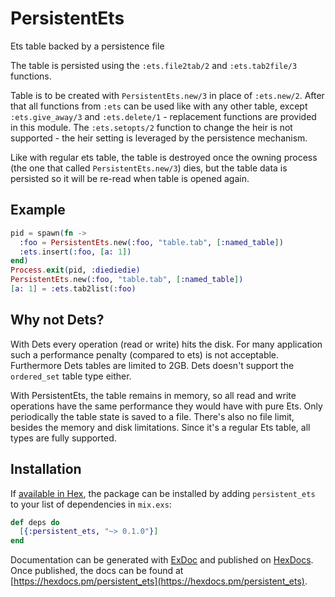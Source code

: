 # PersistentEts

Ets table backed by a persistence file

The table is persisted using the `:ets.file2tab/2` and `:ets.tab2file/3`
functions.

Table is to be created with `PersistentEts.new/3` in place of `:ets.new/2`.
After that all functions from `:ets` can be used like with any other table,
except `:ets.give_away/3` and `:ets.delete/1` - replacement functions are
provided in this module. The `:ets.setopts/2` function to change the heir
is not supported - the heir setting is leveraged by the persistence mechanism.

Like with regular ets table, the table is destroyed once the owning process
(the one that called `PersistentEts.new/3`) dies, but the table data is persisted
so it will be re-read when table is opened again.

## Example

```elixir
pid = spawn(fn -> 
  :foo = PersistentEts.new(:foo, "table.tab", [:named_table])
  :ets.insert(:foo, [a: 1])
end)
Process.exit(pid, :diediedie)
PersistentEts.new(:foo, "table.tab", [:named_table])
[a: 1] = :ets.tab2list(:foo)
```

## Why not Dets?

With Dets every operation (read or write) hits the disk. For many application such a performance penalty (compared to ets) is not acceptable. Furthermore Dets tables are limited to 2GB. Dets doesn't support the `ordered_set` table type either.

With PersistentEts, the table remains in memory, so all read and write operations have the same performance they would have with pure Ets. Only periodically the table state is saved to a file. There's also no file limit, besides the memory and disk limitations. Since it's a regular Ets table, all types are fully supported.

## Installation

If [available in Hex](https://hex.pm/docs/publish), the package can be installed
by adding `persistent_ets` to your list of dependencies in `mix.exs`:

```elixir
def deps do
  [{:persistent_ets, "~> 0.1.0"}]
end
```

Documentation can be generated with [ExDoc](https://github.com/elixir-lang/ex_doc)
and published on [HexDocs](https://hexdocs.pm). Once published, the docs can
be found at [https://hexdocs.pm/persistent_ets](https://hexdocs.pm/persistent_ets).

